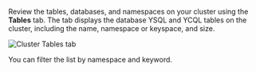 <!---
title: Cluster tables
linkTitle: Cluster tables
description: Cluster Tables tab
headcontent:
image: /images/section_icons/deploy/enterprise.png
menu:
  preview_yugabyte-cloud:
    identifier: cluster-tables
    parent: cloud-monitor
    weight: 400
--->

Review the tables, databases, and namespaces on your cluster using the **Tables** tab. The tab displays the database YSQL and YCQL tables on the cluster, including the name, namespace or keyspace, and size.

![Cluster Tables tab](/images/yb-cloud/cloud-clusters-tables.png)

You can filter the list by namespace and keyword.
